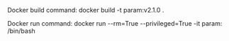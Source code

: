Docker build command: docker build -t param:v2.1.0 .

Docker run command: docker run --rm=True --privileged=True -it param: /bin/bash
